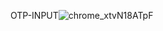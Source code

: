 OTP-INPUT![chrome_xtvN18ATpF](https://github.com/akdeveloper01/otp-input/assets/136264753/6ee136f3-9425-4695-befc-9552c4d9cb60)
